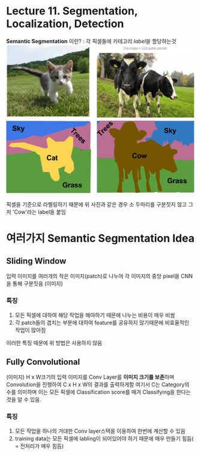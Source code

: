 Lecture 11. Segmentation, Localization, Detection
=================================================

**Semantic Segmentation** 이란? : 각 픽셀들에 카테고리 *label*을 할당하는것
![SemanticSegmentation](./images/seg.PNG)

픽셀을 기준으로 라벨링하기 때문에 위 사진과 같은 경우 소 두마리를 구분짓지 않고 그저 'Cow'라는 label을 붙임

# 여러가지 Semantic Segmentation Idea
## Sliding Window
입력 이미지를 여러개의 작은 이미지(patch)로 나누어 각 이미지의 중앙 pixel을 CNN을 통해 구분짓음
(이미지)
### 특징
1. 모든 픽셀에 대하여 해당 작업을 해야하기 때문에 나누는 비용이 매우 비쌈
2. 각 patch들의 겹치는 부분에 대하여 feature를 공유하지 않기때문에 비효율적인 작업이 많아짐

이러한 특징 때문에 위 방법은 사용하지 않음

## Fully Convolutional
(이미지)
H x W크기의 입력 이미지를 Conv Layer를 **이미지 크기를 보존**하며 Convolution을 진행하여 C x H x W의 결과를 출력하게함
여기서 C는 Category의 수를 의미하며 이는 모든 픽셀에 Classification score를 매겨 Classifying을 한다는 것을 알 수 있음.

### 특징
1. 모든 작업을 하나의 거대한 Conv layer스택을 이용하여 한번에 계산할 수 있음
2. training data는 모든 픽셀에 labling이 되어있어야 하기 때문에 매우 만들기 힘듬( = 전처리가 매우 힘듬)
